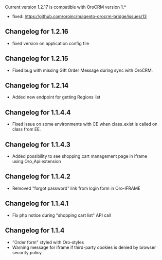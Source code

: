 Current version 1.2.17 is compatible with OroCRM version 1.*

- fixed: https://github.com/oroinc/magento-orocrm-bridge/issues/13

## Changelog for 1.2.16

- fixed version on application config file

## Changelog for 1.2.15

- Fixed bug with missing Gift Order Message during sync with OroCRM. 

## Changelog for 1.2.14

 - Added new endpoint for getting Regions list

## Changelog for 1.1.4.4

 - Fixed issue on some environments with CE when class_exist is called on class from EE.
 
## Changelog for 1.1.4.3

 - Added possibility to see shopping cart management page in iframe using Oro_Api extension 

## Changelog for 1.1.4.2

 - Removed "forgot password" link from login form in Oro-IFRAME

## Changelog for 1.1.4.1

 - Fix php notice during "shopping cart list" API call

## Changelog for 1.1.4

 - "Order form" styled with Oro-styles
 - Warning message for iframe if third-party cookies is denied by browser security policy
